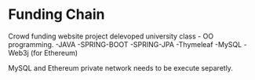 # Funding Chain
Crowd funding website project delevoped university class - OO programming.
-JAVA
-SPRING-BOOT
-SPRING-JPA
-Thymeleaf
-MySQL
-Web3j (for Ethereum)

MySQL and Ethereum private network needs to be execute separetly.
